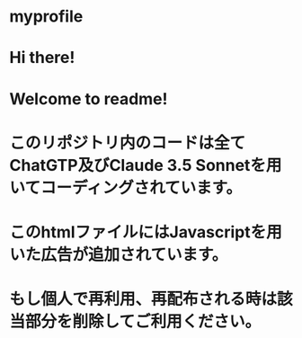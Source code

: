 # myprofile
# Hi there!
# Welcome to readme!
# このリポジトリ内のコードは全てChatGTP及びClaude 3.5 Sonnetを用いてコーディングされています。
# このhtmlファイルにはJavascriptを用いた広告が追加されています。
# もし個人で再利用、再配布される時は該当部分を削除してご利用ください。
